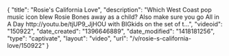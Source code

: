 {
    "title": "Rosie's California Love",
    "description": "Which West Coast pop music icon blew Rosie Bones away as a child? Also make sure you go All in A Day http:\/\/youtu.be\/tjUP9_JjHOU with BIGkids on the set of t...",
    "videoid": "150922",
    "date_created": "1396646889",
    "date_modified": "1418181256",
    "type": "captivate",
    "layout": "video",
    "url": "\/v\/rosie-s-california-love\/150922"
}